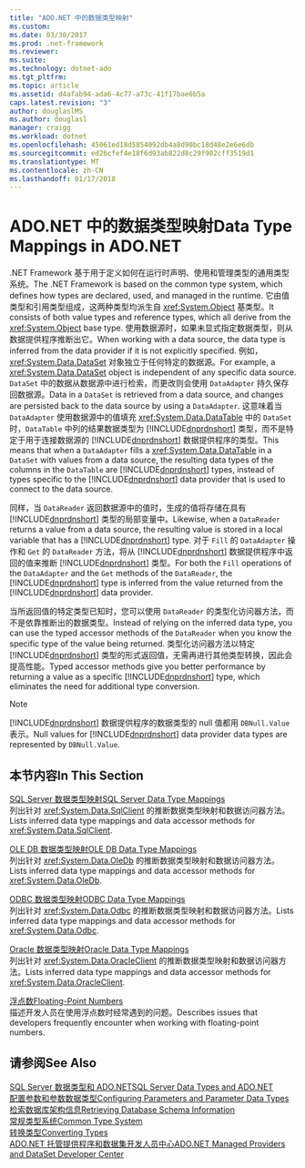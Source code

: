 ```yaml
---
title: "ADO.NET 中的数据类型映射"
ms.custom: 
ms.date: 03/30/2017
ms.prod: .net-framework
ms.reviewer: 
ms.suite: 
ms.technology: dotnet-ado
ms.tgt_pltfrm: 
ms.topic: article
ms.assetid: d4afab94-ada6-4c77-a73c-41f17bae6b5a
caps.latest.revision: "3"
author: douglaslMS
ms.author: douglasl
manager: craigg
ms.workload: dotnet
ms.openlocfilehash: 45061ed18d5854092db4a8d90bc18d48e2e6e6db
ms.sourcegitcommit: ed26cfef4e18f6d93ab822d8c29f902cff3519d1
ms.translationtype: MT
ms.contentlocale: zh-CN
ms.lasthandoff: 01/17/2018
---
```

# <a name="data-type-mappings-in-adonet"></a><span data-ttu-id="bd376-102">ADO.NET 中的数据类型映射</span><span class="sxs-lookup"><span data-stu-id="bd376-102">Data Type Mappings in ADO.NET</span></span>
<span data-ttu-id="bd376-103">.NET Framework 基于用于定义如何在运行时声明、使用和管理类型的通用类型系统。</span><span class="sxs-lookup"><span data-stu-id="bd376-103">The .NET Framework is based on the common type system, which defines how types are declared, used, and managed in the runtime.</span></span> <span data-ttu-id="bd376-104">它由值类型和引用类型组成，这两种类型均派生自 <xref:System.Object> 基类型。</span><span class="sxs-lookup"><span data-stu-id="bd376-104">It consists of both value types and reference types, which all derive from the <xref:System.Object> base type.</span></span> <span data-ttu-id="bd376-105">使用数据源时，如果未显式指定数据类型，则从数据提供程序推断出它。</span><span class="sxs-lookup"><span data-stu-id="bd376-105">When working with a data source, the data type is inferred from the data provider if it is not explicitly specified.</span></span> <span data-ttu-id="bd376-106">例如，<xref:System.Data.DataSet> 对象独立于任何特定的数据源。</span><span class="sxs-lookup"><span data-stu-id="bd376-106">For example, a <xref:System.Data.DataSet> object is independent of any specific data source.</span></span> <span data-ttu-id="bd376-107">`DataSet` 中的数据从数据源中进行检索，而更改则会使用 `DataAdapter` 持久保存回数据源。</span><span class="sxs-lookup"><span data-stu-id="bd376-107">Data in a `DataSet` is retrieved from a data source, and changes are persisted back to the data source by using a `DataAdapter`.</span></span> <span data-ttu-id="bd376-108">这意味着当 `DataAdapter` 使用数据源中的值填充 <xref:System.Data.DataTable> 中的 `DataSet` 时，`DataTable` 中列的结果数据类型为 [!INCLUDE[dnprdnshort](../../../../includes/dnprdnshort-md.md)] 类型，而不是特定于用于连接数据源的 [!INCLUDE[dnprdnshort](../../../../includes/dnprdnshort-md.md)] 数据提供程序的类型。</span><span class="sxs-lookup"><span data-stu-id="bd376-108">This means that when a `DataAdapter` fills a <xref:System.Data.DataTable> in a `DataSet` with values from a data source, the resulting data types of the columns in the `DataTable` are [!INCLUDE[dnprdnshort](../../../../includes/dnprdnshort-md.md)] types, instead of types specific to the [!INCLUDE[dnprdnshort](../../../../includes/dnprdnshort-md.md)] data provider that is used to connect to the data source.</span></span>  
  
 <span data-ttu-id="bd376-109">同样，当 `DataReader` 返回数据源中的值时，生成的值将存储在具有 [!INCLUDE[dnprdnshort](../../../../includes/dnprdnshort-md.md)] 类型的局部变量中。</span><span class="sxs-lookup"><span data-stu-id="bd376-109">Likewise, when a `DataReader` returns a value from a data source, the resulting value is stored in a local variable that has a [!INCLUDE[dnprdnshort](../../../../includes/dnprdnshort-md.md)] type.</span></span> <span data-ttu-id="bd376-110">对于 `Fill` 的 `DataAdapter` 操作和 `Get` 的 `DataReader` 方法，将从 [!INCLUDE[dnprdnshort](../../../../includes/dnprdnshort-md.md)] 数据提供程序中返回的值来推断 [!INCLUDE[dnprdnshort](../../../../includes/dnprdnshort-md.md)] 类型。</span><span class="sxs-lookup"><span data-stu-id="bd376-110">For both the `Fill` operations of the `DataAdapter` and the `Get` methods of the `DataReader`, the [!INCLUDE[dnprdnshort](../../../../includes/dnprdnshort-md.md)] type is inferred from the value returned from the [!INCLUDE[dnprdnshort](../../../../includes/dnprdnshort-md.md)] data provider.</span></span>  
  
 <span data-ttu-id="bd376-111">当所返回值的特定类型已知时，您可以使用 `DataReader` 的类型化访问器方法，而不是依靠推断出的数据类型。</span><span class="sxs-lookup"><span data-stu-id="bd376-111">Instead of relying on the inferred data type, you can use the typed accessor methods of the `DataReader` when you know the specific type of the value being returned.</span></span> <span data-ttu-id="bd376-112">类型化访问器方法以特定 [!INCLUDE[dnprdnshort](../../../../includes/dnprdnshort-md.md)] 类型的形式返回值，无需再进行其他类型转换，因此会提高性能。</span><span class="sxs-lookup"><span data-stu-id="bd376-112">Typed accessor methods give you better performance by returning a value as a specific [!INCLUDE[dnprdnshort](../../../../includes/dnprdnshort-md.md)] type, which eliminates the need for additional type conversion.</span></span>  
  
> [!NOTE]
>  <span data-ttu-id="bd376-113">[!INCLUDE[dnprdnshort](../../../../includes/dnprdnshort-md.md)] 数据提供程序的数据类型的 null 值都用 `DBNull.Value` 表示。</span><span class="sxs-lookup"><span data-stu-id="bd376-113">Null values for [!INCLUDE[dnprdnshort](../../../../includes/dnprdnshort-md.md)] data provider data types are represented by `DBNull.Value`.</span></span>  
  
## <a name="in-this-section"></a><span data-ttu-id="bd376-114">本节内容</span><span class="sxs-lookup"><span data-stu-id="bd376-114">In This Section</span></span>  
 [<span data-ttu-id="bd376-115">SQL Server 数据类型映射</span><span class="sxs-lookup"><span data-stu-id="bd376-115">SQL Server Data Type Mappings</span></span>](../../../../docs/framework/data/adonet/sql-server-data-type-mappings.md)  
 <span data-ttu-id="bd376-116">列出针对 <xref:System.Data.SqlClient> 的推断数据类型映射和数据访问器方法。</span><span class="sxs-lookup"><span data-stu-id="bd376-116">Lists inferred data type mappings and data accessor methods for <xref:System.Data.SqlClient>.</span></span>  
  
 [<span data-ttu-id="bd376-117">OLE DB 数据类型映射</span><span class="sxs-lookup"><span data-stu-id="bd376-117">OLE DB Data Type Mappings</span></span>](../../../../docs/framework/data/adonet/ole-db-data-type-mappings.md)  
 <span data-ttu-id="bd376-118">列出针对 <xref:System.Data.OleDb> 的推断数据类型映射和数据访问器方法。</span><span class="sxs-lookup"><span data-stu-id="bd376-118">Lists inferred data type mappings and data accessor methods for <xref:System.Data.OleDb>.</span></span>  
  
 [<span data-ttu-id="bd376-119">ODBC 数据类型映射</span><span class="sxs-lookup"><span data-stu-id="bd376-119">ODBC Data Type Mappings</span></span>](../../../../docs/framework/data/adonet/odbc-data-type-mappings.md)  
 <span data-ttu-id="bd376-120">列出针对 <xref:System.Data.Odbc> 的推断数据类型映射和数据访问器方法。</span><span class="sxs-lookup"><span data-stu-id="bd376-120">Lists inferred data type mappings and data accessor methods for <xref:System.Data.Odbc>.</span></span>  
  
 [<span data-ttu-id="bd376-121">Oracle 数据类型映射</span><span class="sxs-lookup"><span data-stu-id="bd376-121">Oracle Data Type Mappings</span></span>](../../../../docs/framework/data/adonet/oracle-data-type-mappings.md)  
 <span data-ttu-id="bd376-122">列出针对 <xref:System.Data.OracleClient> 的推断数据类型映射和数据访问器方法。</span><span class="sxs-lookup"><span data-stu-id="bd376-122">Lists inferred data type mappings and data accessor methods for <xref:System.Data.OracleClient>.</span></span>  
  
 [<span data-ttu-id="bd376-123">浮点数</span><span class="sxs-lookup"><span data-stu-id="bd376-123">Floating-Point Numbers</span></span>](../../../../docs/framework/data/adonet/floating-point-numbers.md)  
 <span data-ttu-id="bd376-124">描述开发人员在使用浮点数时经常遇到的问题。</span><span class="sxs-lookup"><span data-stu-id="bd376-124">Describes issues that developers frequently encounter when working with floating-point numbers.</span></span>  
  
## <a name="see-also"></a><span data-ttu-id="bd376-125">请参阅</span><span class="sxs-lookup"><span data-stu-id="bd376-125">See Also</span></span>  
 [<span data-ttu-id="bd376-126">SQL Server 数据类型和 ADO.NET</span><span class="sxs-lookup"><span data-stu-id="bd376-126">SQL Server Data Types and ADO.NET</span></span>](../../../../docs/framework/data/adonet/sql/sql-server-data-types.md)  
 [<span data-ttu-id="bd376-127">配置参数和参数数据类型</span><span class="sxs-lookup"><span data-stu-id="bd376-127">Configuring Parameters and Parameter Data Types</span></span>](../../../../docs/framework/data/adonet/configuring-parameters-and-parameter-data-types.md)  
 [<span data-ttu-id="bd376-128">检索数据库架构信息</span><span class="sxs-lookup"><span data-stu-id="bd376-128">Retrieving Database Schema Information</span></span>](../../../../docs/framework/data/adonet/retrieving-database-schema-information.md)  
 [<span data-ttu-id="bd376-129">常规类型系统</span><span class="sxs-lookup"><span data-stu-id="bd376-129">Common Type System</span></span>](../../../../docs/standard/base-types/common-type-system.md)  
 [<span data-ttu-id="bd376-130">转换类型</span><span class="sxs-lookup"><span data-stu-id="bd376-130">Converting Types</span></span>](http://msdn.microsoft.com/en-us/6038316e-bdaf-4f55-8006-407f591ce156)  
 [<span data-ttu-id="bd376-131">ADO.NET 托管提供程序和数据集开发人员中心</span><span class="sxs-lookup"><span data-stu-id="bd376-131">ADO.NET Managed Providers and DataSet Developer Center</span></span>](http://go.microsoft.com/fwlink/?LinkId=217917)
